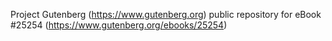 Project Gutenberg (https://www.gutenberg.org) public repository for eBook #25254 (https://www.gutenberg.org/ebooks/25254)

